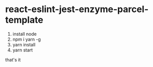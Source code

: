 # react-eslint-jest-enzyme-parcel-template

1.  install node 
2.  npm i yarn -g
3.  yarn install
4.  yarn start

that's it
